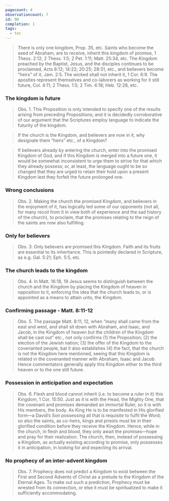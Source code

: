 ```yaml
---
pagecount: 4
observationcount: 7
id: 90
completion: 1
tags:
  - toc
---
```

>There is only one kingdom, Prop. 35, etc. Saints who become the seed of Abraham, are to receive, inherit this kingdom of promise, 1 Thess. 2:12; 2 Thess. 1:5; 2 Pet. 1:11; Matt. 25:34, etc. The Kingdom preached by the Baptist, Jesus, and the disciples continues to be proclaimed, Acts 8:12; 14:22; 20:25; 28:31, etc., and believers become “heirs” of it, Jam. 2:5. The wicked shall not inherit it, 1 Cor. 6:9. The apostles represent themselves and co-laborers as working for it still future, Col. 4:11; 2 Thess. 1:5; 2 Tim. 4:18; Heb. 12:28, etc.
### The kingdom is future
>Obs. 1. This Proposition is only intended to specify one of the results arising from preceding Propositions; and it is decidedly corroborative of our argument that the Scriptures employ language to indicate the futurity of the kingdom.

>If the church is the Kingdom, and believers are now in it, why designate them “heirs” etc., of a Kingdom?

>If believers already by entering the church, enter into the promised Kingdom of God, and if this Kingdom is merged into a future one, it would be somewhat inconsistent to urge them to strive for that which they already possess; or, at least, the language ought to be so changed that they are urged to retain their hold upon a present Kingdom lest they forfeit the future prolonged one.
### Wrong conclusions
>Obs. 2. Making the church the promised Kingdom, and believers in the enjoyment of it, has logically led some of our opponents (not all, for many recoil from it in view both of experience and the sad history of the church), to proclaim, that the promises relating to the reign of the saints are now also fulfilling.
### Only for believers
>Obs. 3. Only believers are promised this Kingdom. Faith and its fruits are essential to its inheritance. This is pointedly declared in Scripture, as e.g. Gal. 5:21; Eph. 5:5, etc.
### The church leads to the kingdom
>Obs. 4. In Matt. 16:18, 19 Jesus seems to distinguish between the church and the Kingdom by placing the Kingdom of heaven in opposition to it, enforcing the idea that the church leads to, or is appointed as a means to attain unto, the Kingdom.
### Confirming passage - Matt. 8:11-12
>Obs. 5. The passage Matt. 8:11, 12, when “many shall came from the east and west, and shall sit down with Abraham, and Isaac, and Jacob, in the Kingdom of heaven but the children of the Kingdom shall be cast out” etc., not only confirms (1) the Proposition; (2) the election of the Jewish nation; (3) the offer of the Kingdom to the covenanted people, bat it also establishes (4) the fact, that the church is not the Kingdom here mentioned, seeing that this Kingdom is related in the covenanted manner with Abraham, Isaac and Jacob. Hence commentators generally apply this Kingdom either to the third heaven or to the one still future.
### Possession in anticipation and expectation
>Obs. 6. Flesh and blood cannot inherit (i.e. to become a ruler in it) this Kingdom, 1 Cor. 15:50. Just as it is with the Head, the Mighty One, that the covenant and promises demanded an immortal Ruler, so it is with His members, the body. As King He is to be manifested in His glorified form—a David’s Son possessing all that is requisite to fulfil the Word; so also the saints, as co-heirs, kings and priests must be in their glorified condition before they receive the Kingdom. Hence, while in the church, in flesh and blood, they only await the promises—hope and pray for their realization. The church, then, instead of possessing a Kingdom, as actually existing according to promise, only possesses it in anticipation, in looking for and expecting its arrival.
### No prophecy of an inter-advent kingdom
>Obs. 7. Prophecy does not predict a Kingdom to exist between the First and Second Advents of Christ as a prelude to the Kingdom of the Eternal Ages. To make out such a prediction, Prophecy must be wrested from its connection, or else it must be spiritualized to make it sufficiently accommodating.